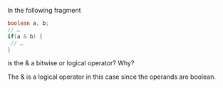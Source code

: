 In the following fragment
```java
boolean a, b;
// …
if(a & b) {
 // …
}
```
is the & a bitwise or logical operator? Why? 

The & is a logical operator in this case since the operands are boolean.
